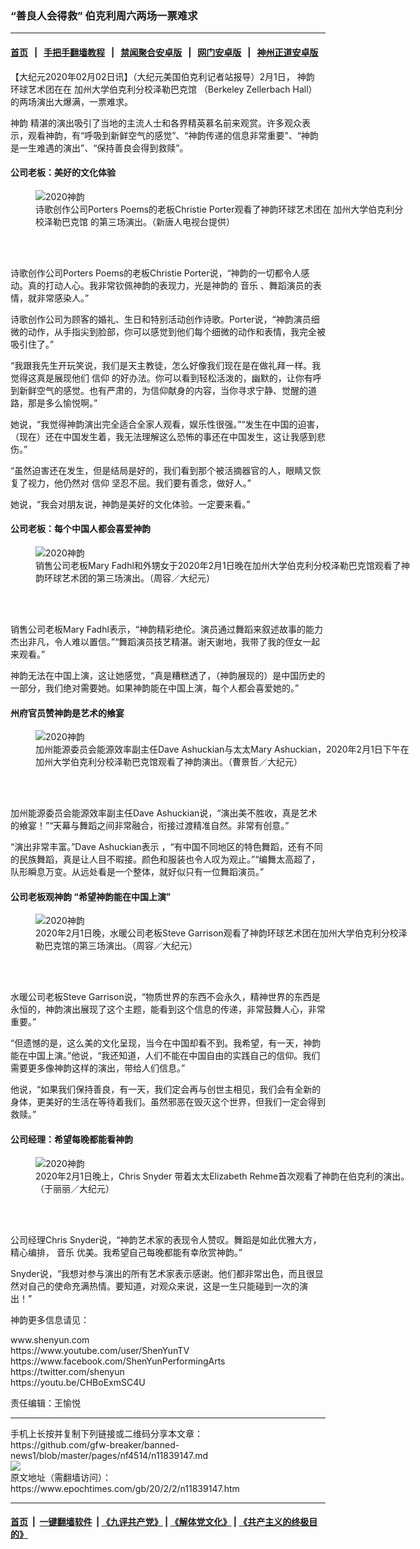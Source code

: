 ### “善良人会得救” 伯克利周六两场一票难求
------------------------

#### [首页](https://github.com/gfw-breaker/banned-news1/blob/master/README.md) &nbsp;&nbsp;|&nbsp;&nbsp; [手把手翻墙教程](https://github.com/gfw-breaker/guides/wiki) &nbsp;&nbsp;|&nbsp;&nbsp; [禁闻聚合安卓版](https://github.com/gfw-breaker/bn-android) &nbsp;&nbsp;|&nbsp;&nbsp; [网门安卓版](https://github.com/oGate2/oGate) &nbsp;&nbsp;|&nbsp;&nbsp; [神州正道安卓版](https://github.com/SzzdOgate/update) 



<div><p>
 【大纪元2020年02月02日讯】（大纪元美国伯克利记者站报导）2月1日，
 <ok href="https://www.epochtimes.com/gb/tag/%E7%A5%9E%E9%9F%B5.html">
  神韵
 </ok>
 环球艺术团在在
 <ok href="https://www.epochtimes.com/gb/tag/%E5%8A%A0%E5%B7%9E%E5%A4%A7%E5%AD%A6%E4%BC%AF%E5%85%8B%E5%88%A9%E5%88%86%E6%A0%A1%E6%B3%BD%E5%8B%92%E5%B7%B4%E5%85%8B%E9%A6%86.html">
  加州大学伯克利分校泽勒巴克馆
 </ok>
 （Berkeley Zellerbach Hall）的两场演出大爆满，一票难求。
</p>
<p>
 <ok href="https://www.epochtimes.com/gb/tag/%E7%A5%9E%E9%9F%B5.html">
  神韵
 </ok>
 精湛的演出吸引了当地的主流人士和各界精英慕名前来观赏。许多观众表示，观看神韵，有“呼吸到新鲜空气的感觉”、“神韵传递的信息非常重要”、“神韵是一生难遇的演出”、“保持善良会得到救赎”。
</p>
<h4>
 公司老板：美好的文化体验
</h4>
<figure class="wp-caption aligncenter" id="attachment_11839156" style="width: 600px">
 <img alt="2020神韵" class="wp-image-11839156 size-large" src="http://i.epochtimes.com/assets/uploads/2020/02/2002020127111886-600x400.jpg" title="2020神韵"/>
 <br/><figcaption class="wp-caption-text">
  诗歌创作公司Porters Poems的老板Christie Porter观看了神韵环球艺术团在
  <ok href="https://www.epochtimes.com/gb/tag/%E5%8A%A0%E5%B7%9E%E5%A4%A7%E5%AD%A6%E4%BC%AF%E5%85%8B%E5%88%A9%E5%88%86%E6%A0%A1%E6%B3%BD%E5%8B%92%E5%B7%B4%E5%85%8B%E9%A6%86.html">
   加州大学伯克利分校泽勒巴克馆
  </ok>
  的第三场演出。（新唐人电视台提供）
 </figcaption><br/>
</figure><br/>
<p>
 诗歌创作公司Porters Poems的老板Christie Porter说，“神韵的一切都令人感动。真的打动人心。我非常钦佩神韵的表现力，光是神韵的
 <ok href="https://www.epochtimes.com/gb/tag/%E9%9F%B3%E4%B9%90.html">
  音乐
 </ok>
 、舞蹈演员的表情，就非常感染人。”
</p>
<p>
 诗歌创作公司为顾客的婚礼、生日和特别活动创作诗歌。Porter说，“神韵演员细微的动作，从手指尖到脸部，你可以感觉到他们每个细微的动作和表情，我完全被吸引住了。”
</p>
<p>
 “我跟我先生开玩笑说，我们是天主教徒，怎么好像我们现在是在做礼拜一样。我觉得这真是展现他们
 <ok href="https://www.epochtimes.com/gb/tag/%E4%BF%A1%E4%BB%B0.html">
  信仰
 </ok>
 的好办法。你可以看到轻松活泼的，幽默的，让你有呼到新鲜空气的感觉。也有严肃的，为信仰献身的内容，当你寻求宁静、觉醒的道路，那是多么愉悦啊。”
</p>
<p>
 她说，“我觉得神韵演出完全适合全家人观看，娱乐性很强。”“发生在中国的迫害，（现在）还在中国发生着，我无法理解这么恐怖的事还在中国发生，这让我感到悲伤。”
</p>
<p>
 “虽然迫害还在发生，但是结局是好的，我们看到那个被活摘器官的人，眼睛又恢复了视力，他仍然对
 <ok href="https://www.epochtimes.com/gb/tag/%E4%BF%A1%E4%BB%B0.html">
  信仰
 </ok>
 坚忍不屈。我们要有善念，做好人。”
</p>
<p>
 她说，“我会对朋友说，神韵是美好的文化体验。一定要来看。”
</p>
<h4>
 公司老板：每个中国人都会喜爱神韵
</h4>
<figure class="wp-caption aligncenter" id="attachment_11838812" style="width: 600px">
 <img alt="2020神韵" class="wp-image-11838812 size-large" src="http://i.epochtimes.com/assets/uploads/2020/02/2002020125011886-600x400.jpg" title="2020神韵"/>
 <br/><figcaption class="wp-caption-text">
  销售公司老板Mary Fadhl和外甥女于2020年2月1日晚在加州大学伯克利分校泽勒巴克馆观看了神韵环球艺术团的第三场演出。（周容／大纪元）
 </figcaption><br/>
</figure><br/>
<p>
 销售公司老板Mary Fadhl表示，“神韵精彩绝伦。演员通过舞蹈来叙述故事的能力杰出非凡，令人难以置信。”“舞蹈演员技艺精湛。谢天谢地，我带了我的侄女一起来观看。”
</p>
<p>
 神韵无法在中国上演，这让她感觉，“真是糟糕透了，（神韵展现的）是中国历史的一部分，我们绝对需要她。如果神韵能在中国上演，每个人都会喜爱她的。”
</p>
<h4>
 州府官员赞神韵是艺术的飨宴
</h4>
<figure class="wp-caption aligncenter" id="attachment_11838257" style="width: 600px">
 <img alt="2020神韵" class="wp-image-11838257 size-large" src="http://i.epochtimes.com/assets/uploads/2020/02/200201220314100088-600x400.jpg" title="2020神韵"/>
 <br/><figcaption class="wp-caption-text">
  加州能源委员会能源效率副主任Dave Ashuckian与太太Mary Ashuckian，2020年2月1日下午在加州大学伯克利分校泽勒巴克馆观看了神韵演出。（曹景哲／大纪元）
 </figcaption><br/>
</figure><br/>
<p>
 加州能源委员会能源效率副主任Dave Ashuckian说，“演出美不胜收，真是艺术的飨宴！”“天幕与舞蹈之间非常融合，衔接过渡精准自然。非常有创意。”
</p>
<p>
 “演出非常丰富。”Dave Ashuckian表示 ，“有中国不同地区的特色舞蹈，还有不同的民族舞蹈，真是让人目不暇接。颜色和服装也令人叹为观止。”“编舞太高超了，队形瞬息万变。从远处看是一个整体，就好似只有一位舞蹈演员。”
</p>
<h4>
 公司老板观神韵 “希望神韵能在中国上演”
</h4>
<figure class="wp-caption aligncenter" id="attachment_11839159" style="width: 600px">
 <img alt="2020神韵" class="wp-image-11839159 size-large" src="http://i.epochtimes.com/assets/uploads/2020/02/2002020431171886-600x400.jpg" title="2020神韵"/>
 <br/><figcaption class="wp-caption-text">
  2020年2月1日晚，水暖公司老板Steve Garrison观看了神韵环球艺术团在加州大学伯克利分校泽勒巴克馆的第三场演出。（周容／大纪元）
 </figcaption><br/>
</figure><br/>
<p>
 水暖公司老板Steve Garrison说，“物质世界的东西不会永久，精神世界的东西是永恒的，神韵演出展现了这个主题，能看到这个信息的传递，非常鼓舞人心，非常重要。”
</p>
<p>
 “但遗憾的是，这么美的文化呈现，当今在中国却看不到。我希望，有一天，神韵能在中国上演。”他说，“我还知道，人们不能在中国自由的实践自己的信仰。我们需要更多像神韵这样的演出，带给人们信息。”
</p>
<p>
 他说，“如果我们保持善良，有一天，我们定会再与创世主相见，我们会有全新的身体，更美好的生活在等待着我们。虽然邪恶在毁灭这个世界，但我们一定会得到救赎。”
</p>
<h4>
 公司经理：希望每晚都能看神韵
</h4>
<figure class="wp-caption aligncenter" id="attachment_11838945" style="width: 600px">
 <img alt="2020神韵" class="wp-image-11838945 size-large" src="http://i.epochtimes.com/assets/uploads/2020/02/2002020432091886-600x400.jpg" title="2020神韵"/>
 <br/><figcaption class="wp-caption-text">
  2020年2月1日晚上，Chris Snyder 带着太太Elizabeth Rehme首次观看了神韵在伯克利的演出。（于丽丽／大纪元）
 </figcaption><br/>
</figure><br/>
<p>
 公司经理Chris Snyder说，“神韵艺术家的表现令人赞叹。舞蹈是如此优雅大方，精心编排，
 <ok href="https://www.epochtimes.com/gb/tag/%E9%9F%B3%E4%B9%90.html">
  音乐
 </ok>
 优美。我希望自己每晚都能有幸欣赏神韵。”
</p>
<p>
 Snyder说，“我想对参与演出的所有艺术家表示感谢。他们都非常出色，而且很显然对自己的使命充满热情。要知道，对观众来说，这是一生只能碰到一次的演出！”
</p>
<p>
 神韵更多信息请见：
</p>
<div>
 <ok href="http://shenyun.com" rel="noopener noreferrer" target="_blank">
  www.shenyun.com
 </ok>
</div>
<div>
 <ok href="https://www.youtube.com/user/ShenYunTV" rel="noopener noreferrer" target="_blank">
  https://www.youtube.com/user/ShenYunTV
 </ok>
</div>
<div>
 <ok href="https://www.facebook.com/ShenYunPerformingArts/" rel="noopener noreferrer" target="_blank">
  https://www.facebook.com/ShenYunPerformingArts
 </ok>
</div>
<div>
 <ok href="https://twitter.com/shenyun" rel="noopener noreferrer" target="_blank">
  https://twitter.com/shenyun
 </ok>
</div>
<div>
 <ok href="https://youtu.be/CHBoExmSC4U" rel="noopener noreferrer" target="_blank">
  https://youtu.be/CHBoExmSC4U
 </ok>
</div>
<p>
 责任编辑：王愉悦
</p>
</div>
<hr/>
手机上长按并复制下列链接或二维码分享本文章：<br/>
https://github.com/gfw-breaker/banned-news1/blob/master/pages/nf4514/n11839147.md <br/>
<a href='https://github.com/gfw-breaker/banned-news1/blob/master/pages/nf4514/n11839147.md'><img src='https://github.com/gfw-breaker/banned-news1/blob/master/pages/nf4514/n11839147.md.png'/></a> <br/>
原文地址（需翻墙访问）：https://www.epochtimes.com/gb/20/2/2/n11839147.htm


------------------------
#### [首页](https://github.com/gfw-breaker/banned-news1/blob/master/README.md) &nbsp;|&nbsp; [一键翻墙软件](https://github.com/gfw-breaker/nogfw/blob/master/README.md) &nbsp;| [《九评共产党》](https://github.com/gfw-breaker/9ping.md/blob/master/README.md#九评之一评共产党是什么) | [《解体党文化》](https://github.com/gfw-breaker/jtdwh.md/blob/master/README.md) | [《共产主义的终极目的》](https://github.com/gfw-breaker/gczydzjmd.md/blob/master/README.md)


<img src='http://gfw-breaker.win/banned-news/pages/nf4514/n11839147.md' width='0px' height='0px'/>